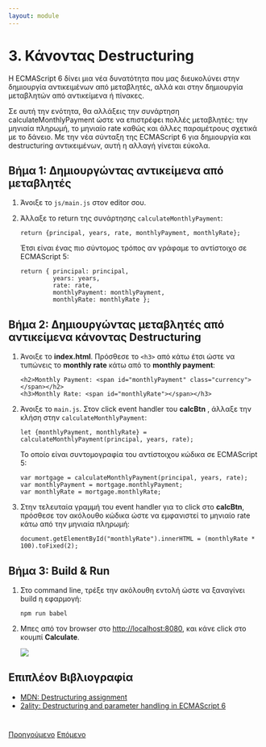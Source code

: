 ```yaml
---
layout: module
---
```

# 3. Κάνοντας Destructuring

Η ECMAScript 6 δίνει μια νέα δυνατότητα που μας διευκολύνει στην δημιουργία αντικειμένων από μεταβλητές, αλλά και στην δημιουργία μεταβλητών από αντικείμενα ή πίνακες.

Σε αυτή την ενότητα, θα αλλάξεις την συνάρτηση calculateMonthlyPayment ώστε να επιστρέφει πολλές μεταβλητές: την μηνιαία πληρωμή, το μηνιαίο rate καθώς και άλλες παραμέτρους σχετικά με το δάνειο. Με την νέα σύνταξη της ECMAScript 6 για δημιουργία και destructuring αντικειμένων, αυτή η αλλαγή γίνεται εύκολα.

## Βήμα 1: Δημιουργώντας αντικείμενα από μεταβλητές

1. Άνοιξε το `js/main.js` στον editor σου. 

1. Άλλαξε το return της συνάρτησης ```calculateMonthlyPayment```:

    ```
    return {principal, years, rate, monthlyPayment, monthlyRate};
    ```

    Έτσι είναι ένας πιο σύντομος τρόπος αν γράφαμε το αντίστοιχο σε ECMAScript 5:

    ```
    return { principal: principal, 
             years: years, 
             rate: rate, 
             monthlyPayment: monthlyPayment, 
             monthlyRate: monthlyRate };
    ```
    
    
## Βήμα 2: Δημιουργώντας μεταβλητές από αντικείμενα κάνοντας Destructuring
    
1. Άνοιξε το  **index.html**. Πρόσθεσε το ```<h3>``` από κάτω έτσι ώστε να τυπώνεις το **monthly rate** κάτω από το **monthly payment**:

    ```
    <h2>Monthly Payment: <span id="monthlyPayment" class="currency"></span></h2>
    <h3>Monthly Rate: <span id="monthlyRate"></span></h3>
    ```

1. Άνοιξε το `main.js`. Στον click event handler του **calcBtn** , άλλαξε την κλήση στην ```calculateMonthlyPayment```:

    ```   
    let {monthlyPayment, monthlyRate} = calculateMonthlyPayment(principal, years, rate);
    ```

    Το οποίο είναι συντομογραφία του αντίστοιχου κώδικα σε ECMAScript 5:
    
    ```
    var mortgage = calculateMonthlyPayment(principal, years, rate);
    var monthlyPayment = mortgage.monthlyPayment;
    var monthlyRate = mortgage.monthlyRate;
    ```

1. Στην τελευταία γραμμή του event handler για το click στο **calcBtn**, πρόσθεσε τον ακόλουθο κώδικα ώστε να εμφανιστεί το μηνιαίο rate κάτω από την μηνιαία πληρωμή:

    ```
    document.getElementById("monthlyRate").innerHTML = (monthlyRate * 100).toFixed(2);
    ```

## Βήμα 3: Build & Run

1. Στο command line, τρέξε την ακόλουθη εντολή ώστε να ξαναγίνει build η εφαρμογή:

    ```
    npm run babel
    ```

1. Μπες από τον browser στο [http://localhost:8080](http://localhost:8080), και κάνε click στο κουμπί **Calculate**.

    ![](images/calc-rate.jpg)
    
    
## Επιπλέον Βιβλιογραφία

- [MDN: Destructuring assignment](https://developer.mozilla.org/en-US/docs/Web/JavaScript/Reference/Operators/Destructuring_assignment)
- [2ality: Destructuring and parameter handling in ECMAScript 6](http://www.2ality.com/2015/01/es6-destructuring.html)

<div class="row" style="margin-top:40px;">
<div class="col-sm-12">
<a href="ecmascript6-let.html" class="btn btn-default"><i class="glyphicon glyphicon-chevron-left"></i> Προηγούμενο</a>
<a href="ecmascript6-arrow-functions.html" class="btn btn-default pull-right">Επόμενο <i class="glyphicon glyphicon-chevron-right"></i></a>
</div>
</div>
